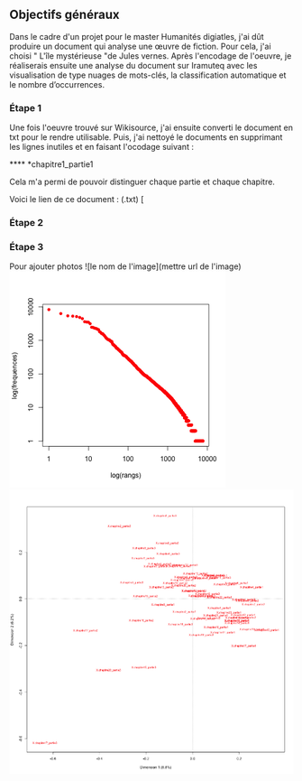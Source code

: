 ## Objectifs généraux
Dans le cadre d'un projet pour le master Humanités digiatles, j'ai dût produire un document qui analyse une œuvre de fiction. Pour cela, j'ai choisi " L'île mystérieuse "de Jules vernes. Après l'encodage de l'oeuvre, je réaliserais ensuite une analyse du document sur Iramuteq avec les visualisation de type nuages de mots-clés, la classification automatique et le nombre d’occurrences. 

### Étape 1 
Une fois l'oeuvre trouvé sur Wikisource, j'ai ensuite converti le document en txt pour le rendre utilisable. Puis, j'ai nettoyé le documents en supprimant les lignes inutiles et en faisant l'ocodage suivant : 

**** *chapitre1_partie1 

Cela m'a permi de pouvoir distinguer chaque partie et chaque chapitre. 

Voici le lien de ce document : (.txt)
[

### Étape 2

### Étape 3 





Pour ajouter photos 
![le nom de l'image](mettre url de l'image)
![zipf.png](https://github.com/LaetitiaS/SORIA_Laetitia_lilemysterieuse/blob/master/images/zipf.png)
![afcf_col.png](https://github.com/LaetitiaS/SORIA_Laetitia_lilemysterieuse/blob/master/images/afcf_col.png)

